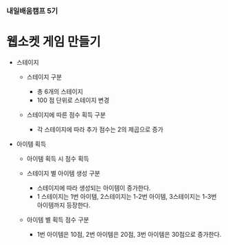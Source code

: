 
### 내일배움캠프 5기
# 웹소켓 게임 만들기

* 스테이지

    * 스테이지 구분
        
        * 총 6개의 스테이지
        * 100 점 단위로 스테이지 변경

    * 스테이지에 따른 점수 획득 구분

        * 각 스테이지에 따라 추가 점수는 2의 제곱으로 증가

* 아이템 획득

    * 아이템 획득 시 점수 획득
    * 스테이지 별 아이템 생성 구분

        * 스테이지에 따라 생성되는 아이템이 증가한다.
        * 1 스테이지는 1번 아이템, 2스테이지는 1-2번 아이템, 3스테이지는 1-3번 아이템까지 등장한다.

    * 아이템 별 획득 점수 구분

        * 1번 아이템은 10점, 2번 아이템은 20점, 3번 아이템은 30점으로 증가한다.
